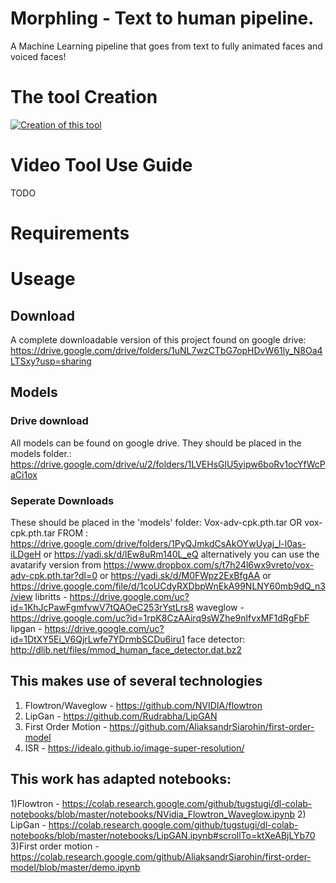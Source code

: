 # Morphling - Text to human pipeline.
A Machine Learning pipeline that goes from text to fully animated faces and voiced faces!

# The tool Creation

[![Creation of this tool](http://img.youtube.com/watch?v=VxrtbWqwyUk/0.jpg)](https://www.youtube.com/watch?v=VxrtbWqwyUk "Creation of this tool")

# Video Tool Use Guide

TODO

# Requirements

# Useage

## Download
A complete downloadable version of this project found on google drive: https://drive.google.com/drive/folders/1uNL7wzCTbG7opHDvW61ly_N8Oa4LTSxy?usp=sharing

## Models

### Drive download
All models can be found on google drive. They should be placed in the models folder.: https://drive.google.com/drive/u/2/folders/1LVEHsGlU5yipw6boRv1ocYfWcPaCi1ox

### Seperate Downloads
These should be placed in the 'models' folder:
	Vox-adv-cpk.pth.tar OR vox-cpk.pth.tar FROM : https://drive.google.com/drive/folders/1PyQJmkdCsAkOYwUyaj_l-l0as-iLDgeH or https://yadi.sk/d/lEw8uRm140L_eQ 
	alternatively you can use the avatarify version from https://www.dropbox.com/s/t7h24l6wx9vreto/vox-adv-cpk.pth.tar?dl=0 or https://yadi.sk/d/M0FWpz2ExBfgAA or https://drive.google.com/file/d/1coUCdyRXDbpWnEkA99NLNY60mb9dQ_n3/view
	libritts - https://drive.google.com/uc?id=1KhJcPawFgmfvwV7tQAOeC253rYstLrs8 
	waveglow - https://drive.google.com/uc?id=1rpK8CzAAirq9sWZhe9nlfvxMF1dRgFbF 
	lipgan - https://drive.google.com/uc?id=1DtXY5Ei_V6QjrLwfe7YDrmbSCDu6iru1
	face detector: http://dlib.net/files/mmod_human_face_detector.dat.bz2 
	
## This makes use of several technologies
1) Flowtron/Waveglow - https://github.com/NVIDIA/flowtron
2) LipGan - https://github.com/Rudrabha/LipGAN
3) First Order Motion - https://github.com/AliaksandrSiarohin/first-order-model
4) ISR - https://idealo.github.io/image-super-resolution/

## This work has adapted notebooks:
1)Flowtron - https://colab.research.google.com/github/tugstugi/dl-colab-notebooks/blob/master/notebooks/NVidia_Flowtron_Waveglow.ipynb
2) LipGan - https://colab.research.google.com/github/tugstugi/dl-colab-notebooks/blob/master/notebooks/LipGAN.ipynb#scrollTo=ktXeABjLYb70
3)First order motion - https://colab.research.google.com/github/AliaksandrSiarohin/first-order-model/blob/master/demo.ipynb




